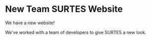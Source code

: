 # New Team SURTES Website

We have a new website!

We've worked with a team of developers to give SURTES a new look.